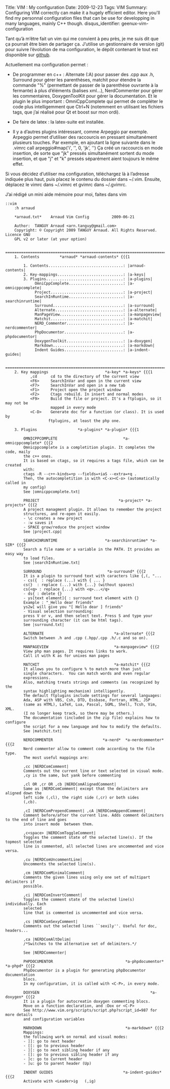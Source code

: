 Title: VIM : My configuration 
Date: 2009-12-23
Tags: VIM 
Summary: Configuring VIM correctly can make it a hugely efficient editor. Here you'll find my personnal configuration files that can be use for developping in many languages, mainly C++ though.
disqus_identifier: geenux-vim-configuration


Tant qu’à m’être fait un vim qui me convient à peu près, je me suis dit que ça
pourrait être bien de partager ça. J’utilise un gestionnaire de version (git)
pour suivre l’évolution de ma configuration, le dépôt contenant le tout est
disponible sur [github](http://github.com/geenux/vim_config/).

Actuellement ma configuration permet :

* De programmer en c++ : Alternate (:A) pour passer des .cpp aux .h, Surround pour gérer les parenthèses, matchit pour étendre la commande "%" (permettant de passer de la parenthèse ouvrante à la fermante) à plus d’éléments (balises xml…), NerdCommenter pour gérer les commentaires, DoxygenToolKit pour gérer la documentation. Et le plugin le plus important : OmniCppComplete qui permet de compléter le code plus intelligemment que Ctrl+N (notemment en utilisant les fichiers tags, que j’ai réalisé pour Qt et boost sur mon ordi).

* De faire de latex : la latex-suite est installée.

* Il y a d’autres plugins intéressant, comme Arpeggio par exemple. Arpeggio permet d’utiliser des raccourcis en pressant simultanément plusieurs touches.
Par exemple, en ajoutant la ligne suivante dans le .vimrc
call arpeggio#map('i', '', 0, 'jk', '')
Ça créé un raccourcis en mode insertion, de sorte que "jk" pressés simultanément sortent du mode insertion, et que "j" et "k" pressés séparément aient toujours le même effet.

Si vous décidez d’utiliser ma configuration, téléchargez là à l’adresse indiquée plus haut, puis placez le contenu du dossier dans ~/.vim. Ensuite, déplacez le vimrc dans ~/.vimrc et gvimrc dans ~/.gvimrc.

J’ai rédigé un mini aide mémoire pour moi, faites dans vim 

    ::vim
        :h arnaud


~~~~~~~~~~~~~~~~~~~~~~~~~~~~~~
    *arnaud.txt*	Arnaud Vim Config          2009-06-21
    
    Author:  TANGUY Arnaud <arn.tanguy@gmail.com>
    Copyright: © Copyright 2009 TANGUY Arnaud. All Rights Reserved. Licence GNU
    GPL v2 or later (at your option)
    
    ==============================================================================
    1. Contents			*arnaud* *arnaud-contents* {{{1
    
    	1. Contents.................................: |arnaud-contents|
    	2. Key-mappings.............................: |a-keys|
        3. Plugins..................................: |a-plugins|
    	     OmniCppComplete........................: |a-omnicppcomplete|
    	     Project................................: |a-project|
    	     SearchInRuntime........................: |a-searchinruntime|
    	     Surround...............................: |a-surround|
    	     Alternate..............................: |a-alternate|
             ManPageView............................: |a-manpageview|
             Matchit................................: |a-matchit|
             NERD_Commenter.........................: |a-nerdcommenter|
             PhpDocumentor..........................: |a-phpdocumentor|
             DoxygenToolkit.........................: |a-doxygen|
             Markdown...............................: |a-markdown|
             Indent Guides..........................: |a-indent-guides|
    
    ==============================================================================
    2. Key mappings                         *a-key* *a-keys* {{{1
           ,cd      cd to the directory of the current view
           <F6>     SearchInVar and open in the current view
           <F7>     SearchInVar and open in a new tab
           <F1>     Project open the project window
           <F2>     Ctags rebuild. In insert and normal modes
           <F9>     Build the file or project. It's a ftplugin, so it may not be
                    mapped in every mode
           <C-D>    Generate doc for a function (or class). It is used by
                   ftplugins, at least the php one.
    
    3. Plugins                  *a-plugins* *a-plugin* {{{1
    
        OMNICPPCOMPLETE                             *a-omnicppcomplete* {{{2
        Omnicppcomplete is a completition plugin. It completes the code, maily
        the c++ ones.
        It is based on ctags, so it requires a tags file, which can be created
        with:
        ctags -R --c++-kinds=+p --fields=+iaS --extra=+q .
        Then, the autocompletition is with <C-x><C-o> (automatically called in
        my config)
        See |omnicppcomplete.txt|
    
        PROJECT                                   *a-project* *a-projects* {{{2
        A project managment plugin. It allows to remember the project
        structures, and re-open it easily.
        - \c creates a new project
        - :w saves it
        - SPACE grow/reduce the project window
        See |project.cpp|
    
        SEARCHINRUNTIME                     *a-searchinruntime* *a-SIR* {{{2
        Search a file name or a variable in the PATH. It provides an easy way
        to load files.
        See |searchInRuntime.txt|
    
        SURROUND                             *a-surround* {{{2
        It is a plugin to surround text with caracters like {,(, "...
        - cs({  : replace (...) with { ... }
        cs(}  : replace (...) with {...} (without spaces)
        cs{<q> : replace {...} with <q>...</q>
        - ds{ : delete {}
        - ys[text element]{ : surround text element with {}
        Example : "_Hello dear friends"
        ys2w[ will give you "[ Hello dear ] friends"
        - Visual selection surrounding:
        press V or v, and then select text. Press S and type your
        surrounding character (it can be html tags).
        See |surround.txt|
    
        ALTERNATE                               *a-alternate* {{{2
        Switch between .h and .cpp (.hpp/.cpp .h/.c and so on).
    
        MANPAGEVIEW                             *a-manpageview* {{{2
        View php man pages. It requires links to work.
        Call it with K as for unixes man pages
    
        MATCHIT                                 *a-matchit* {{{2
        It allows you to configure % to match more than just
        single characters.  You can match words and even regular
        expressions.
        Also, matching treats strings and comments (as recognized by the
        syntax highlighting mechanism) intelligently.
        The default ftplugins include settings for several languages:
        Ada, ASP with VBS, Csh, DTD, Essbase, Fortran, HTML, JSP
        (same as HTML), LaTeX, Lua, Pascal, SGML, Shell, Tcsh, Vim, XML.
        (I no longer keep track, so there may be others.)
        The documentation (included in the zip file) explains how to configure
        the script for a new language and how to modify the defaults.
        See |matchit.txt|
    
        NERDCOMMENTER                      *a-nerd*  *a-nerdcommenter* {{{2
        Nerd commenter allow to comment code according to the file type.
        The most useful mappings are:
    
        ,cc |NERDComComment|
        Comments out the current line or text selected in visual mode.
        ,cy is the same, but yank before commenting
    
        ,cl OR ,cr OR ,cb |NERDComAlignedComment|
        Same as |NERDComComment| except that the delimiters are aligned down the
        left side (,cl), the right side (,cr) or both sides
        (,cb).
    
        ,cI |NERDComPrependComment| ,cA |NERDComAppendComment|
        Comment before/after the current line. Adds comment delimiters to the end of line and goes
        into insert mode  between them.
    
        ,c<space> |NERDComToggleComment|
        Toggles the comment state of the selected line(s). If the topmost selected
        line is commented, all selected lines are uncommented and vice versa.
    
        ,cu |NERDComUncommentLine|
        Uncomments the selected line(s).
    
        ,cm |NERDComMinimalComment|
        Comments the given lines using only one set of multipart delimiters if
        possible.
    
        ,ci |NERDComInvertComment|
        Toggles the comment state of the selected line(s) individually. Each
        selected
        line that is commented is uncommented and vice versa.
    
        ,cs |NERDComSexyComment|
        Comments out the selected lines ``sexily''. Useful for doc, headers...
    
        ,ca |NERDComAltDelim|
        /*Switches to the alternative set of delimiters.*/
    
        See |NERDCommenter|
    
        PHPDOCUMENTOR                                *a-phpdocumentor* *a-phpd* {{{2
        PhpDocumentor is a plugin for generating phpDocumentor documentation
        blocs.
        In my configuration, it is called with <C-P>, in every mode.
    
        DOXYGEN                                                 *a-doxygen* {{{2
        It is a plugin for autocreatin doxygen commenting blocs.
        Move on a function declaration, and :Dox or <C-P>
        See http://www.vim.org/scripts/script.php?script_id=987 for more details
        and configuration variables
    
        MARKDOWN                                     *a-markdown* {{{2
        Mappings:
        the following work on normal and visual modes:
        - ]]: go to next header
        - [[: go to previous header
        - ][: go to next sibling header if any
        - []: go to previous sibling header if any
        - ]c: go to Current header
        - ]u: go to parent header (Up)
    
        INDENT GUIDES                               *a-indent-guides* {{{2
        Activate with <Leader>ig   (,ig)
~~~~~~~~~~~~~~~~~~~~~~~~~~~~~~~~~~~~~~~~~~~~ 
